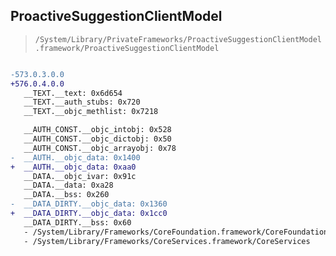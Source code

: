 ## ProactiveSuggestionClientModel

> `/System/Library/PrivateFrameworks/ProactiveSuggestionClientModel.framework/ProactiveSuggestionClientModel`

```diff

-573.0.3.0.0
+576.0.4.0.0
   __TEXT.__text: 0x6d654
   __TEXT.__auth_stubs: 0x720
   __TEXT.__objc_methlist: 0x7218

   __AUTH_CONST.__objc_intobj: 0x528
   __AUTH_CONST.__objc_dictobj: 0x50
   __AUTH_CONST.__objc_arrayobj: 0x78
-  __AUTH.__objc_data: 0x1400
+  __AUTH.__objc_data: 0xaa0
   __DATA.__objc_ivar: 0x91c
   __DATA.__data: 0xa28
   __DATA.__bss: 0x260
-  __DATA_DIRTY.__objc_data: 0x1360
+  __DATA_DIRTY.__objc_data: 0x1cc0
   __DATA_DIRTY.__bss: 0x60
   - /System/Library/Frameworks/CoreFoundation.framework/CoreFoundation
   - /System/Library/Frameworks/CoreServices.framework/CoreServices

```
